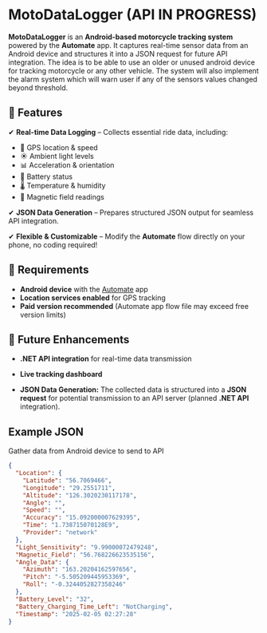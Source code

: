 # MotoDataLogger (API IN PROGRESS)

**MotoDataLogger** is an **Android-based motorcycle tracking system** powered by the **Automate** app. It captures real-time sensor data from an Android device and structures it into a JSON request for future API integration. The idea is to be able to use an older or unused android device for tracking motorcycle or any other vehicle. The system will also implement the alarm system which will warn user if any of the sensors values changed beyond threshold.  

## 📌 Features

✔ **Real-time Data Logging** – Collects essential ride data, including: 
  - 📍 GPS location & speed  
  - ☀ Ambient light levels  
  - 📊 Acceleration & orientation  
  - 🔋 Battery status  
  - 🌡 Temperature & humidity  
  - 🧲 Magnetic field readings  

✔ **JSON Data Generation** – Prepares structured JSON output for seamless API integration.

✔ **Flexible & Customizable** – Modify the **Automate** flow directly on your phone, no coding required!  

## 🔧 Requirements  

- **Android device** with the [Automate](https://llamalab.com/automate/) app  
- **Location services enabled** for GPS tracking  
- **Paid version recommended** (Automate app flow file may exceed free version limits)  

## 🚀 Future Enhancements  

- **.NET API integration** for real-time data transmission
- **Live tracking dashboard**

- **JSON Data Generation:**
  The collected data is structured into a **JSON request** for potential transmission to an API server (planned **.NET API** integration).  

## Example JSON

Gather data from Android device to send to API

```json
{
  "Location": {
    "Latitude": "56.7069466",
    "Longitude": "29.2551711",
    "Altitude": "126.3020230117178",
    "Angle": "",
    "Speed": "",
    "Accuracy": "15.092000007629395",
    "Time": "1.738715070128E9",
    "Provider": "network"
  },
  "Light_Sensitivity": "9.99000072479248",
  "Magnetic_Field": "56.768226623535156",
  "Angle_Data": {
    "Azimuth": "163.20204162597656",
    "Pitch": "-5.505209445953369",
    "Roll": "-0.3244052827358246"
  },
  "Battery_Level": "32",
  "Battery_Charging_Time_Left": "NotCharging",
  "Timestamp": "2025-02-05 02:27:28"
}
